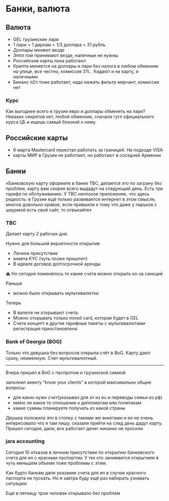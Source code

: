 # Банки, валюта

## Валюта
* GEL грузинские лари
* 1 лари = 1 дирхам = 1/3 доллара = 31 рубль
* Доллары меняют везде
* Эппл пэй принимают везде, наличные не нужны
* Российские карты пока работают
* Крипта меняется на доллары и лари без налога в любом обменник на улице, все честно, комиссия 3% . Кидают и на карту, и наличными
* Бинанс п2п тоже работает, надо нажать фильтр мерчант, комиссии нет

### Курс
Как выгоднее всего в грузии евро и доллары обменять на лари? Никаких секретов нет, любой обменник, сначала гугл официального курса ЦБ и ищешь самый близкий к нему.

## Российские карты
* 6 марта Mastercard перестал работать за границей. На подходе VISA 
* карты МИР в Грузии не работают, но работают в соседней Армении

## Банки
«Банковскую карту оформите в банке TBC, делается это по заграну без проблем, карту вам скорее всего выдадут на следующий день. Есть три тарифа по обслуживанию. У TBC неплохое приложение, что здесь редкость: в Грузии ещё только развивается интернет в этом смысле, многое довольно кривое, если привыкли к тому что даже у ларьков с шаурмой есть свой сайт, то отвыкайте»

### ТВС
Делает карту 2 рабочих дня.

Нужно для большей вероятности открытия:
* Личное присутствие
* анкета KYC (чуть позже пришлют)
* В идеале договор долгосрочной аренды

⚠️ Но сегодня поменялось то какие счета можно открыть из-за санкций

Раньше
 * можно было открывать мультивалютки

Теперь
* В валюте не открывают счета.
* Можно открывать только mixed card, которая будет в GEL
* Счета концепт и другие тарифные пакеты с мультивалютами регистрация приостановлена

### Bank of Georgia (BOG)

Только что девушка без вопросов открыла счёт в BoG. Карту дают сразу, неименную. Счет мультивалютный.

----

Вчера пришел в BoG с паспротом и грузинской симкой

заполнил анекту “know your clients” в которой максимально общие вопросы:
- для каких нужн счет(указывал для зп из eu и переводы семьи из рф)
- имею ли какое то отношение к дипломатам или политикам
- какие суммы планируете получать из какой страны

Двушка положила это в стопку с такими же анкетами и ее не очень интересовало что я там пишу, сказали прийти на след день дадут карту. Пришел сегодня, дали, все работает денег никаких не просили

### jara accounting
Сегодня 10 отказов в личном присутствии по открытию банковского счета для ип с красным паспортом. У тех кто занимается открытием в чуть меньшем объеме тоже проблемы с этим.

Как будто банкам дали указание счета для ип в случае красного паспорта не пускать. Но я завтра буду ещё раз набирать узнавать ситуацию

Ещё в пятницу трое человек открывало без проблем
